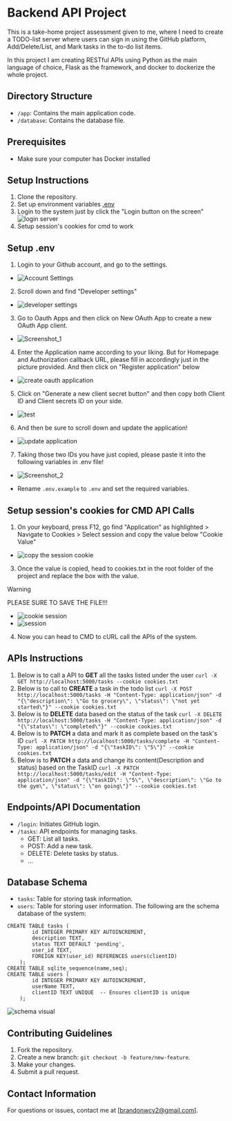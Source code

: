 # Backend API Project

This is a take-home project assessment given to me, where I need to create a TODO-list server where users can sign in using the GitHub platform, Add/Delete/List, and Mark tasks in the to-do list items.

In this project I am creating RESTful APIs using Python as the main language of choice, Flask as the framework, and docker to dockerize the whole project. 

## Directory Structure

- `/app`: Contains the main application code.
- `/database`: Contains the database file.

## Prerequisites
- Make sure your computer has Docker installed

## Setup Instructions
1. Clone the repository.
2. Set up environment variables [.env](https://github.com/sirfaps/cognixus-assessment/tree/main?tab=readme-ov-file#setup-env)
3. Login to the system just by click the "Login button on the screen"![login server](https://github.com/sirfaps/cognixus-assessment/assets/82250418/400d323a-faf8-477f-98b6-37e78ebc4a75)
5. Setup session's cookies for cmd to work

## Setup .env
1. Login to your Github account, and go to the settings.
- ![Account Settings](https://github.com/sirfaps/cognixus-assessment/assets/82250418/53f2c894-b3ca-4154-bad7-5c199ddde4ce)
2. Scroll down and find "Developer settings"
- ![developer settings](https://github.com/sirfaps/cognixus-assessment/assets/82250418/6e30441d-2dc8-4ea8-8cc3-a131822dbe39)
3. Go to Oauth Apps and then click on New OAuth App to create a new OAuth App client.
- ![Screenshot_1](https://github.com/sirfaps/cognixus-assessment/assets/82250418/1eec9ba9-399a-4a9e-9694-dab0c93f786b)
4. Enter the Application name according to your liking. But for Homepage and Authorization callback URL, please fill in accordingly just in the picture provided. And then click on "Register application" below
- ![create oauth application](https://github.com/sirfaps/cognixus-assessment/assets/82250418/ee6c05df-7cce-4cd2-bf33-51d4ee19c13a)
5. Click on "Generate a new client secret button" and then copy both Client ID and Client secrets ID on your side.
- ![test](https://github.com/sirfaps/cognixus-assessment/assets/82250418/09a95038-79b8-4b06-85e4-282c8990562f)
6. And then be sure to scroll down and update the application!
- ![update application](https://github.com/sirfaps/cognixus-assessment/assets/82250418/082f8edc-7735-4e5d-baf6-701276290458)
7. Taking those two IDs you have just copied, please paste it into the following variables in .env file!
- ![Screenshot_2](https://github.com/sirfaps/cognixus-assessment/assets/82250418/09b7d6d0-f345-487e-a617-7cc338503c40)

- Rename `.env.example` to `.env` and set the required variables.

## Setup session's cookies for CMD API Calls
1. On your keyboard, press F12, go find "Application" as highlighted > Navigate to Cookies > Select session and copy the value below "Cookie Value"
- ![copy the session cookie](https://github.com/sirfaps/cognixus-assessment/assets/82250418/8845b55b-9750-472d-8329-51b611363404)
3. Once the value is copied, head to cookies.txt in the root folder of the project and replace the box with the value. 
> [!WARNING]
> PLEASE SURE TO SAVE THE FILE!!!
- ![cookie session](https://github.com/sirfaps/cognixus-assessment/assets/82250418/dad3b971-f0f1-4e73-9da7-39ccc64dec51)
- ![session](https://github.com/sirfaps/cognixus-assessment/assets/82250418/c59fbe58-c11e-42c5-b507-ceb30bdb4377)
4. Now you can head to CMD to cURL call the APIs of the system.


## APIs Instructions
1. Below is to call a API to **GET** all the tasks listed under the user
`curl -X GET http://localhost:5000/tasks --cookie cookies.txt`
2. Below is to call to **CREATE** a task in the todo list
`curl -X POST http://localhost:5000/tasks -H "Content-Type: application/json" -d "{\"description\": \"Go to grocery\", \"status\": \"not yet started\"}" --cookie cookies.txt`
3. Below is to **DELETE** data based on the status of the task
`curl -X DELETE http://localhost:5000/tasks -H "Content-Type: application/json" -d "{\"status\": \"completed\"}" --cookie cookies.txt`
4. Below is to **PATCH** a data and mark it as complete based on the task's ID
`curl -X PATCH http://localhost:5000/tasks/complete -H "Content-Type: application/json" -d "{\"taskID\": \"5\"}" --cookie cookies.txt`
5. Below is to **PATCH** a data and change its content(Description and status) based on the TaskID
`curl -X PATCH http://localhost:5000/tasks/edit -H "Content-Type: application/json" -d "{\"taskID\": \"5\", \"description\": \"Go to the gym\", \"status\": \"on going\"}" --cookie cookies.txt`


## Endpoints/API Documentation

- `/login`: Initiates GitHub login.
- `/tasks`: API endpoints for managing tasks.
  - GET: List all tasks.
  - POST: Add a new task.
  - DELETE: Delete tasks by status.
  - ...

## Database Schema

- `tasks`: Table for storing task information.
- `users`: Table for storing user information.
The following are the schema database of the system:
```
CREATE TABLE tasks (
        id INTEGER PRIMARY KEY AUTOINCREMENT,
        description TEXT,
        status TEXT DEFAULT 'pending',
        user_id TEXT,
        FOREIGN KEY(user_id) REFERENCES users(clientID)
    );
CREATE TABLE sqlite_sequence(name,seq);
CREATE TABLE users (
        id INTEGER PRIMARY KEY AUTOINCREMENT,
        userName TEXT,
        clientID TEXT UNIQUE  -- Ensures clientID is unique
    );
```
![schema visual](https://github.com/sirfaps/cognixus-assessment/assets/82250418/ce33eb51-9c2c-4d98-a4f7-3cc672107891)


## Contributing Guidelines

1. Fork the repository.
2. Create a new branch: `git checkout -b feature/new-feature`.
3. Make your changes.
4. Submit a pull request.

## Contact Information

For questions or issues, contact me at [brandonwcy2@gmail.com].
